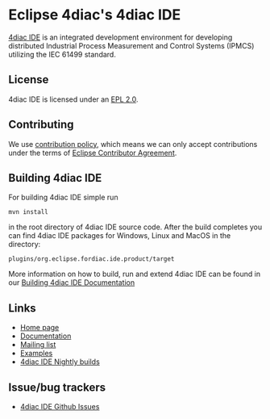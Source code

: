# Eclipse 4diac's 4diac IDE

[4diac IDE](https://eclipse.dev/4diac/4diac_ide) is an integrated development environment for developing distributed Industrial Process Measurement and Control Systems (IPMCS) utilizing the IEC 61499 standard. 

## License

4diac IDE is licensed under an [EPL 2.0](LICENSE.md).

## Contributing

We use [contribution policy](CONTRIBUTING.md), which means we can only accept contributions under
the terms of [Eclipse Contributor Agreement](http://www.eclipse.org/legal/ECA.php).


## Building 4diac IDE

For building 4diac IDE simple run

   `mvn install`
   
in the root directory of 4diac IDE source code. After the build completes you can find 4diac IDE packages for Windows, Linux and MacOS in the directory:
    
   `plugins/org.eclipse.fordiac.ide.product/target` 

More information on how to build, run and extend 4diac IDE can be found in our [Building 4diac IDE Documentation](https://github.com/eclipse-4diac/4diac-documentation/blob/main/src/development/building4diac.adoc)

## Links

* [Home page](https://eclipse.dev/4diac)
* [Documentation](https://github.com/eclipse-4diac/4diac-documentation/blob/main/src/index.adoc) 
* [Mailing list](https://dev.eclipse.org/mailman/listinfo/4diac-dev)
* [Examples](https://github.com/eclipse-4diac/4diac-examples)
* [4diac IDE Nightly builds](https://download.eclipse.org/4diac/updates/nightly)


## Issue/bug trackers

* [4diac IDE Github Issues](https://github.com/eclipse-4diac/4diac-ide/issues)

